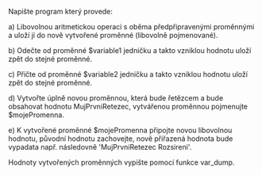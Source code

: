 Napište program který provede:

a) Libovolnou aritmetickou operaci s oběma předpřipravenými proměnnými a uloží jí do nově vytvořené proměnné (libovolně pojmenované).

b) Odečte od proměnné $variable1 jedničku a takto vzniklou hodnotu uloží zpět do stejné proměnné.

c) Přičte od proměnné $variable2 jedničku a takto vzniklou hodnotu uloží zpět do stejné proměnné.

d) Vytvořte úplně novou proměnnou, která bude řetězcem a bude obsahovat hodnotu MujPrvniRetezec, vytvářenou proměnnou pojmenujte $mojePromenna.

e) K vytvořené proměnné $mojePromenna připojte novou libovolnou hodnotu, původní hodnotu zachovejte, nově přiřazená hodnota bude vypadata např. následovně 'MujPrvniRetezec Rozsireni'.

Hodnoty vytvořených proměnných vypište pomocí funkce var_dump.
